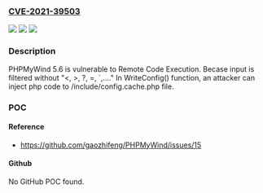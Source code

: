 ### [CVE-2021-39503](https://cve.mitre.org/cgi-bin/cvename.cgi?name=CVE-2021-39503)
![](https://img.shields.io/static/v1?label=Product&message=n%2Fa&color=blue)
![](https://img.shields.io/static/v1?label=Version&message=n%2Fa&color=blue)
![](https://img.shields.io/static/v1?label=Vulnerability&message=n%2Fa&color=brighgreen)

### Description

PHPMyWind 5.6 is vulnerable to Remote Code Execution. Becase input is filtered without "<, >, ?, =, `,...." In WriteConfig() function, an attacker can inject php code to /include/config.cache.php file.

### POC

#### Reference
- https://github.com/gaozhifeng/PHPMyWind/issues/15

#### Github
No GitHub POC found.

